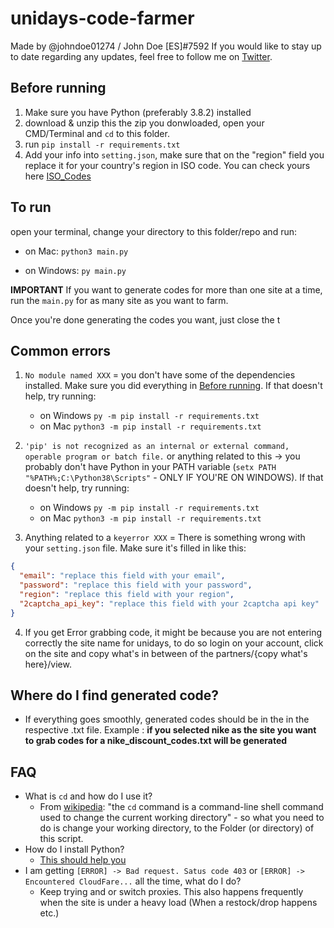 # unidays-code-farmer

Made by @johndoe01274 / John Doe [ES]#7592
If you would like to stay up to date regarding any updates, feel free to follow me on [Twitter](https://twitter.com/johndoe01274).

## Before running

1. Make sure you have Python (preferably 3.8.2) installed
2. download & unzip this the zip you donwloaded, open your CMD/Terminal and `cd` to this folder.
3. run `pip install -r requirements.txt`
4. Add your info into `setting.json`, make sure that on the "region" field you replace it for your country's region in ISO code. You can check yours here [ISO_Codes](https://en.wikipedia.org/wiki/List_of_ISO_3166_country_codes)

## To run

open your terminal, change your directory to this folder/repo and run:

- on Mac: `python3 main.py`

- on Windows: `py main.py`

**IMPORTANT**
If you want to generate codes for more than one site at a time, run the `main.py` for as many site as you want to farm.

Once you're done generating the codes you want, just close the t

## Common errors

1. `No module named XXX` = you don't have some of the dependencies installed. Make sure you did everything in [Before running](https://github.com/Alexvec00/unidays-code-farmer#before-running). If that doesn't help, try running:
     - on Windows `py -m pip install -r requirements.txt`
     - on Mac `python3 -m pip install -r requirements.txt`

2. `'pip' is not recognized as an internal or external command, operable program or batch file.` or anything related to this -> you probably don't have Python in your PATH variable (`setx PATH "%PATH%;C:\Python38\Scripts"` - ONLY IF YOU'RE ON WINDOWS). If that doesn't help, try running:
     - on Windows `py -m pip install -r requirements.txt`
     - on Mac `python3 -m pip install -r requirements.txt`
3. Anything related to a `keyerror XXX` = There is something wrong with your `setting.json` file. Make sure it's filled in like this:

```json
{
  "email": "replace this field with your email",
  "password": "replace this field with your password",
  "region": "replace this field with your region",
  "2captcha_api_key": "replace this field with your 2captcha api key"
}
```
4. If you get Error grabbing code, it might be because you are not entering correctly the site name for unidays, to do so login on your account, click on the site and copy what's in between of the partners/{copy what's here}/view.

## Where do I find generated code?

- If everything goes smoothly, generated codes should be in the in the respective .txt file. Example : **if you selected nike as the site you want to grab codes for a nike_discount_codes.txt will be generated**


## FAQ

- What is `cd` and how do I use it?
  - From [wikipedia](https://en.wikipedia.org/wiki/Cd_(command)): "the `cd` command is a command-line shell command used to change the current working directory" -  so what you need to do is change your working directory, to the Folder (or directory) of this script.
- How do I install Python?
  - [This should help you](https://realpython.com/installing-python/)
- I am getting `[ERROR] -> Bad request. Satus code 403` or `[ERROR] -> Encountered CloudFare...` all the time, what do I do?
  - Keep trying and or switch proxies. This also happens frequently when the site is under a heavy load (When a restock/drop happens etc.)
